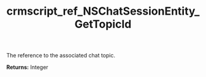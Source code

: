 ﻿---
title: crmscript_ref_NSChatSessionEntity_GetTopicId
description: Integer NSChatSessionEntity.GetTopicId()
intellisense: NSChatSessionEntity.GetTopicId
keywords: NSChatSessionEntity, GetTopicId
so.topic: reference
---

The reference to the associated chat topic.

**Returns:** Integer


